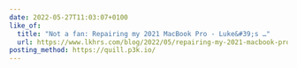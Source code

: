 ```yaml
---
date: 2022-05-27T11:03:07+0100
like_of:
  title: "Not a fan: Repairing my 2021 MacBook Pro - Luke&#39;s …"
  url: https://www.lkhrs.com/blog/2022/05/repairing-my-2021-macbook-pro/
posting_method: https://quill.p3k.io/
---
```

